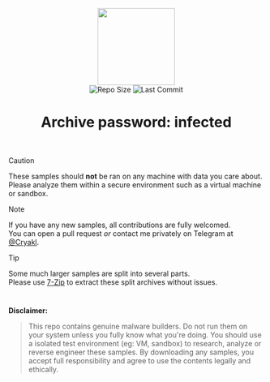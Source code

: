 <p align="center">
<img width="152" height="152" src="https://github.com/user-attachments/assets/9f6953de-0437-4435-a817-3a7619a6af09"><br>
<img alt="Repo Size" src="https://img.shields.io/github/repo-size/Cryakl/Ultimate-RAT-Collection"> <img alt="Last Commit" src="https://img.shields.io/github/last-commit/Cryakl/Ultimate-RAT-Collection">
</p> <!-- Excuse this chunky part, i'm terrible at markdown. But hopefully this redesign is good enough. --!>

<h1 align="center">Archive password: infected</h1><br>

> [!CAUTION]
> These samples should **not** be ran on any machine with data you care about.  
> Please analyze them within a secure environment such as a virtual machine or sandbox.

> [!NOTE]  
> If you have any new samples, all contributions are fully welcomed.  
> You can open a pull request *or* contact me privately on Telegram at [@Cryakl](https://t.me/Cryakl).  

> [!TIP]  
> Some much larger samples are split into several parts.  
> Please use [7-Zip](https://www.7-zip.org/download.html) to extract these split archives without issues.

<h1></h1>

**Disclaimer:**
> This repo contains genuine malware builders. Do not run them on your system unless you fully know what you're doing. You should use a isolated test environment (eg: VM, sandbox) to research, analyze or reverse engineer these samples. By downloading any samples, you accept full responsibility and agree to use the contents legally and ethically.  
